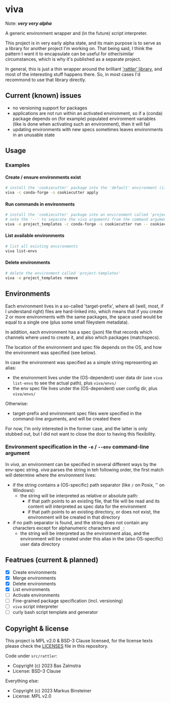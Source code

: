# viva

Note: ***very very alpha***

A generic environment wrapper and (in the future) script interpreter.

This project is in very early alpha state, and its main purpose is to serve as a library for another project I'm working on. That being said, I think the pattern I want it to encapsulate can be useful for other/similar circumstances, which is why it's published as a separate project.

In general, this is just a thin wrapper around the brilliant ['rattler' library](https://github.com/mamba-org/rattler), and most of the interesting stuff happens there. So, in most cases I'd recommond to use that library directly.

## Current (known) issues

- no versioning support for packages
- applications are not run within an activated environment, so if a (conda) package depends on (for example) populated environment variables (like is done when activating such an environment), then it will fail
- updating environments with new specs sometimes leaves environments in an unusable state

## Usage

### Examples

#### Create / ensure environments exist
```bash
# install the 'cookiecutter' package into the 'default' environment (if not already there)
viva -c conda-forge -s cookiecutter apply
```
#### Run commands in environments

```bash
# install the 'cookiecutter' package into an environment called 'project_templates' (if not already there), then run it
# note the '--' to separate the viva arguments from the command arguments
viva -e project_templates -c conda-forge -s cookiecutter run -- cookiecutter --help
```

#### List available environments

```bash
# list all existing environments
viva list-envs
```

#### Delete environments

```bash
# delete the environment called 'project-templates'
viva -e project_templates remove
```

## Environments

Each environment lives in a so-called 'target-prefix', where all (well, most, if I understand right) files are hard-linked into, which means that if you create 2 or more environments with the same packages, the space used would be equal to a single one (plus some small fileystem metadata). 

In addition, each environment has a spec (json) file that records which channels where used to create it, and also which packages (matchspecs).

The location of the environment and spec file depends on the OS, and how the environment was specified (see below). 

In case the environment was specified as a simple string representing an alias:

- the environment lives under the (OS-dependent) user data dir (use `viva list-envs` to see the actual path), plus `viva/envs/` 
- the env spec file lives under the (OS-dependent) user config dir, plus `viva/envs/`

Otherwise:

- target-prefix and environment spec files were specified in the command-line arguments, and will be created there

For now, I'm only interested in the former case, and the latter is only stubbed out, but I did not want to close the door to having this flexibility.

### Environment specification in the `-e` / `--env` command-line argument

In *viva*, an environment can be specified in several different ways by the env-spec string. *viva* parses the string in teh following order, the first match will determine where the environment lives:

- if the string contains a (OS-specific) path separator (like `/` on Posix, '\' on Windows):
  - the string will be interpreted as relative or absolute path:
    - if that path points to an existing file, that file will be read and its content will interpreted as spec data for the environment
    - if that path points to an existing directory, or does not exist, the environment will be created in that directory
- if no path separator is found, and the string does not contain any characters except for alphanumeric characters and `_`:
  - the string will be interpreted as the environment alias, and the environment will be created under this alias in the (also OS-specific) user data directory

## Featrues (current & planned)

- [X] Create environments
- [X] Merge environments
- [X] Delete environments
- [X] List environments
- [ ] Activate environments
- [ ] Fine-grained package specification (incl. versioning)
- [ ] `viva` script interpreter
- [ ] curly bash script template and generator

## Copyright & license

This project is MPL v2.0 & BSD-3 Clause licensed, for the license texts please check the [LICENSES](/LICENSES) file in this repository.

Code under `src/rattler`:
- Copyright (c) 2023 Bas Zalmstra
- License: BSD-3 Clause

Everything else:
- Copyright (c) 2023 Markus Binsteiner
- License: MPL v2.0
